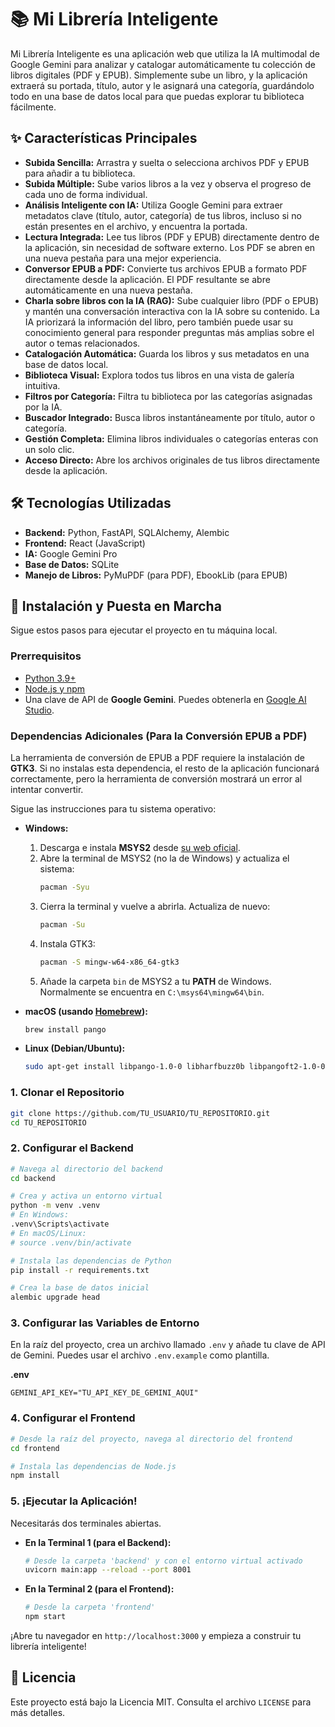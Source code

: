 # 📚 Mi Librería Inteligente

Mi Librería Inteligente es una aplicación web que utiliza la IA multimodal de Google Gemini para analizar y catalogar automáticamente tu colección de libros digitales (PDF y EPUB). Simplemente sube un libro, y la aplicación extraerá su portada, título, autor y le asignará una categoría, guardándolo todo en una base de datos local para que puedas explorar tu biblioteca fácilmente.

## ✨ Características Principales

- **Subida Sencilla:** Arrastra y suelta o selecciona archivos PDF y EPUB para añadir a tu biblioteca.
- **Subida Múltiple:** Sube varios libros a la vez y observa el progreso de cada uno de forma individual.
- **Análisis Inteligente con IA:** Utiliza Google Gemini para extraer metadatos clave (título, autor, categoría) de tus libros, incluso si no están presentes en el archivo, y encuentra la portada.
- **Lectura Integrada:** Lee tus libros (PDF y EPUB) directamente dentro de la aplicación, sin necesidad de software externo. Los PDF se abren en una nueva pestaña para una mejor experiencia.
- **Conversor EPUB a PDF:** Convierte tus archivos EPUB a formato PDF directamente desde la aplicación. El PDF resultante se abre automáticamente en una nueva pestaña.
- **Charla sobre libros con la IA (RAG):** Sube cualquier libro (PDF o EPUB) y mantén una conversación interactiva con la IA sobre su contenido. La IA priorizará la información del libro, pero también puede usar su conocimiento general para responder preguntas más amplias sobre el autor o temas relacionados.
- **Catalogación Automática:** Guarda los libros y sus metadatos en una base de datos local.
- **Biblioteca Visual:** Explora todos tus libros en una vista de galería intuitiva.
- **Filtros por Categoría:** Filtra tu biblioteca por las categorías asignadas por la IA.
- **Buscador Integrado:** Busca libros instantáneamente por título, autor o categoría.
- **Gestión Completa:** Elimina libros individuales o categorías enteras con un solo clic.
- **Acceso Directo:** Abre los archivos originales de tus libros directamente desde la aplicación.

## 🛠️ Tecnologías Utilizadas

- **Backend:** Python, FastAPI, SQLAlchemy, Alembic
- **Frontend:** React (JavaScript)
- **IA:** Google Gemini Pro
- **Base de Datos:** SQLite
- **Manejo de Libros:** PyMuPDF (para PDF), EbookLib (para EPUB)

## 🚀 Instalación y Puesta en Marcha

Sigue estos pasos para ejecutar el proyecto en tu máquina local.

### Prerrequisitos

- [Python 3.9+](https://www.python.org/downloads/)
- [Node.js y npm](https://nodejs.org/en/)
- Una clave de API de **Google Gemini**. Puedes obtenerla en [Google AI Studio](https://aistudio.google.com/app/apikey).

### Dependencias Adicionales (Para la Conversión EPUB a PDF)

La herramienta de conversión de EPUB a PDF requiere la instalación de **GTK3**. Si no instalas esta dependencia, el resto de la aplicación funcionará correctamente, pero la herramienta de conversión mostrará un error al intentar convertir.

Sigue las instrucciones para tu sistema operativo:

- **Windows:**
  1. Descarga e instala **MSYS2** desde [su web oficial](https://www.msys2.org/).
  2. Abre la terminal de MSYS2 (no la de Windows) y actualiza el sistema:
     ```bash
     pacman -Syu
     ```
  3. Cierra la terminal y vuelve a abrirla. Actualiza de nuevo:
     ```bash
     pacman -Su
     ```
  4. Instala GTK3:
     ```bash
     pacman -S mingw-w64-x86_64-gtk3
     ```
  5. Añade la carpeta `bin` de MSYS2 a tu **PATH** de Windows. Normalmente se encuentra en `C:\msys64\mingw64\bin`.

- **macOS (usando [Homebrew](https://brew.sh/)):**
  ```bash
  brew install pango
  ```

- **Linux (Debian/Ubuntu):**
  ```bash
  sudo apt-get install libpango-1.0-0 libharfbuzz0b libpangoft2-1.0-0
  ```

### 1. Clonar el Repositorio

```bash
git clone https://github.com/TU_USUARIO/TU_REPOSITORIO.git
cd TU_REPOSITORIO
```

### 2. Configurar el Backend

```bash
# Navega al directorio del backend
cd backend

# Crea y activa un entorno virtual
python -m venv .venv
# En Windows:
.venv\Scripts\activate
# En macOS/Linux:
# source .venv/bin/activate

# Instala las dependencias de Python
pip install -r requirements.txt

# Crea la base de datos inicial
alembic upgrade head
```

### 3. Configurar las Variables de Entorno

En la raíz del proyecto, crea un archivo llamado `.env` y añade tu clave de API de Gemini. Puedes usar el archivo `.env.example` como plantilla.

**.env**
```
GEMINI_API_KEY="TU_API_KEY_DE_GEMINI_AQUI"
```

### 4. Configurar el Frontend

```bash
# Desde la raíz del proyecto, navega al directorio del frontend
cd frontend

# Instala las dependencias de Node.js
npm install
```

### 5. ¡Ejecutar la Aplicación!

Necesitarás dos terminales abiertas.

- **En la Terminal 1 (para el Backend):**
  ```bash
  # Desde la carpeta 'backend' y con el entorno virtual activado
  uvicorn main:app --reload --port 8001
  ```

- **En la Terminal 2 (para el Frontend):**
  ```bash
  # Desde la carpeta 'frontend'
  npm start
  ```

¡Abre tu navegador en `http://localhost:3000` y empieza a construir tu librería inteligente!

## 📄 Licencia

Este proyecto está bajo la Licencia MIT. Consulta el archivo `LICENSE` para más detalles.
